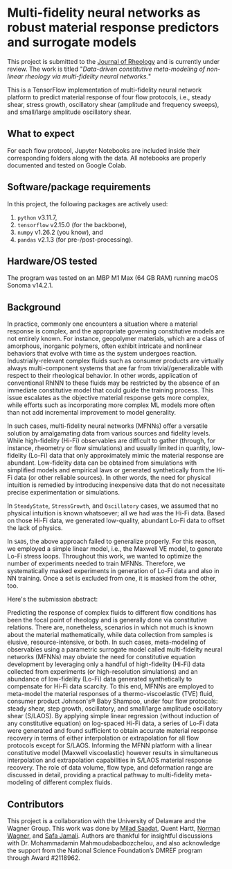 # Multi-fidelity neural networks as robust material response predictors and surrogate models
This project is submitted to the [Journal of Rheology]([https://www.springer.com/journal/397](https://pubs.aip.org/sor/jor)) and is currently under review. The work is titled "*Data-driven constitutive meta-modeling of non-linear rheology via multi-fidelity neural networks.*"

This is a TensorFlow implementation of multi-fidelity neural network platform to predict material response of four flow protocols, i.e., steady shear, stress growth, oscillatory shear (amplitude and frequency sweeps), and small/large amplitude oscillatory shear.

## What to expect
For each flow protocol, Jupyter Notebooks are included inside their corresponding folders along with the data. All notebooks are properly documented and tested on Google Colab.


## Software/package requirements
In this project, the following packages are actively used:
1. `python` v3.11.7, 
2. `tensorflow` v2.15.0 (for the backbone),
3. `numpy` v1.26.2 (you know), and
4. `pandas` v2.1.3 (for pre-/post-processing).

## Hardware/OS tested
The program was tested on an MBP M1 Max (64 GB RAM) running macOS Sonoma v14.2.1.

## Background

In practice, commonly one encounters a situation where a material response is complex, and the appropriate governing constitutive models are not entirely known. For instance, geopolymer materials, which are a class of amorphous, inorganic polymers, often exhibit intricate and nonlinear behaviors that evolve with time as the system undergoes reaction. Industrially-relevant complex fluids such as consumer products are virtually always multi-component systems that are far from trivial/generalizable with respect to their rheological behavior. In other words, application of conventional RhINN to these fluids may be restricted by the absence of an immediate constitutive model that could guide the training process. This issue escalates as the objective material response gets more complex, while efforts such as incorporating more complex ML models more often than not add incremental improvement to model generality.

In such cases, multi-fidelity neural networks (MFNNs) offer a versatile solution by amalgamating data from various sources and fidelity levels. While high-fidelity (Hi-Fi) observables are difficult to gather (through, for instance, rheometry or flow simulations) and usually limited in quantity, low-fidelity (Lo-Fi) data that only approximately mimic the material response are abundant. Low-fidelity data can be obtained from simulations with simplified models and empirical laws or generated synthetically from the Hi-Fi data (or other reliable sources). In other words, the need for physical intuition is remedied by introducing inexpensive data that do not necessitate precise experimentation or simulations.

In `SteadyState`, `StressGrowth`, and `Oscillatory` cases, we assumed that no physical intuition is known whatsoever; all we had was the Hi-Fi data. Based on those Hi-Fi data, we generated low-quality, abundant Lo-Fi data to offset the lack of physics.

In `SAOS`, the above approach failed to generalize properly. For this reason, we employed a simple linear model, i.e., the Maxwell VE model, to generate Lo-Fi stress loops. Throughout this work, we wanted to optimize the number of experiments needed to train MFNNs. Therefore, we systematically masked experiments in generation of Lo-Fi data and also in NN training. Once a set is excluded from one, it is masked from the other, too.

Here's the submission abstract: 

Predicting the response of complex fluids to different flow conditions has been the focal point of rheology and is generally done via constitutive relations. There are, nonetheless, scenarios in which not much is known about the material mathematically, while data collection from samples is elusive, resource-intensive, or both. In such cases, meta-modeling of observables using a parametric surrogate model called multi-fidelity neural networks (MFNNs) may obviate the need for constitutive equation development by leveraging only a handful of high-fidelity (Hi-Fi) data collected from experiments (or high-resolution simulations) and an abundance of low-fidelity (Lo-Fi) data generated synthetically to compensate for Hi-Fi data scarcity. To this end, MFNNs are employed to meta-model the material responses of a thermo-viscoelastic (TVE) fluid, consumer product Johnson's® Baby Shampoo, under four flow protocols: steady shear, step growth, oscillatory, and small/large amplitude oscillatory shear (S/LAOS). By applying simple linear regression (without induction of any constitutive equation) on log-spaced Hi-Fi data, a series of Lo-Fi data were generated and found sufficient to obtain accurate material response recovery in terms of either interpolation or extrapolation for all flow protocols except for S/LAOS. Informing the MFNN platform with a linear constitutive model (Maxwell viscoelastic) however results in simultaneous interpolation and extrapolation capabilities in S/LAOS material response recovery. The role of data volume, flow type, and deformation range are discussed in detail, providing a practical pathway to multi-fidelity meta-modeling of different complex fluids.


## Contributors
This project is a collaboration with the University of Delaware and the Wagner Group. This work was done by [Milad Saadat](https://scholar.google.com/citations?user=PPLvVmEAAAAJ&hl=en&authuser=1), Quent Hartt, [Norman Wagner](https://scholar.google.com/citations?user=YxgbdyQAAAAJ&hl=en), and [Safa Jamali](https://scholar.google.com/citations?user=D1asaYIAAAAJ&hl=en). Authors are thankful for insightful discussions with Dr. Mohammadamin Mahmoudabadbozchelou, and also acknowledge the support from the National Science Foundation’s DMREF
program through Award \#2118962.

